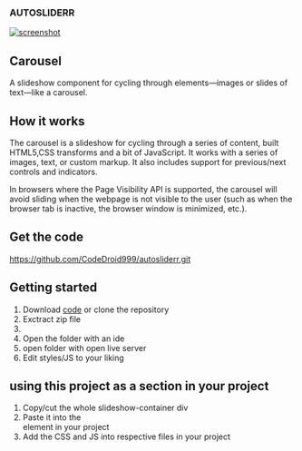 ### AUTOSLIDERR
[![screenshot]([![screenshot](https://github.com/CodeDroid999/autosliderr/blob/master/slider1.jpg)](https://github.com/CodeDroid999/autosliderr/blob/master/slider1.jpg))](https://github.com/CodeDroid999/autosliderr/blob/master/slider1.jpg)
## Carousel
A slideshow component for cycling through elements—images or slides of text—like a carousel.

## How it works
The carousel is a slideshow for cycling through a series of content, built HTML5,CSS transforms and a bit of JavaScript. It works with a series of images, text, or custom markup. It also includes support for previous/next controls and indicators.

In browsers where the Page Visibility API is supported, the carousel will avoid sliding when the webpage is not visible to the user (such as when the browser tab is inactive, the browser window is minimized, etc.).

## Get the code

https://github.com/CodeDroid999/autosliderr.git

## Getting started
 
 <ol>
 <li>Download <a href="">code</a> or clone the repository</>
 <li>Exctract zip file<li>
 <li>Open the folder with an ide</li>
 <li>open folder with open live server</li>
 <li>Edit styles/JS to your liking</li>
 </ol>
 
 ## using this project as a section in your project
  <ol>
  <li>Copy/cut the whole slideshow-container div</li>
  <li>Paste it into the <section></section> element in your project</li>
  <li>Add the CSS and JS into respective files in your project</li>
  </ol>
